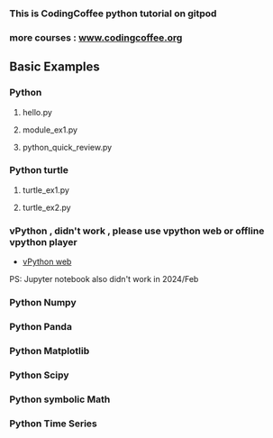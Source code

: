 ###  This is CodingCoffee python tutorial on  gitpod

### more courses : www.codingcoffee.org


## Basic Examples 

### Python

1.  hello.py

2.  module_ex1.py

3.  python_quick_review.py

### Python turtle

1. turtle_ex1.py

2. turtle_ex2.py

### vPython , didn't work , please use vpython web or offline vpython player

- [vPython web](https://www.glowscript.org/)

PS: Jupyter notebook also didn't work in 2024/Feb

### Python Numpy


### Python Panda 


### Python Matplotlib


### Python Scipy 


### Python symbolic Math


### Python Time Series